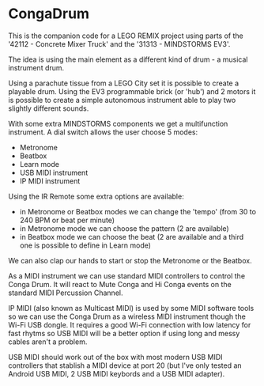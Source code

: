 # CongaDrum

This is the companion code for a LEGO REMIX project using parts of the '42112 - Concrete Mixer Truck'
and the '31313 - MINDSTORMS EV3'.

The idea is using the main element as a different kind of drum - a musical instrument drum.

Using a parachute tissue from a LEGO City set it is possible to create a playable drum. Using the EV3
programmable brick (or 'hub') and 2 motors it is possible to create a simple autonomous instrument able
to play two slightly different sounds.

With some extra MINDSTORMS components we get a multifunction instrument. A dial switch allows the user
choose 5 modes:
- Metronome
- Beatbox
- Learn mode
- USB MIDI instrument
- IP MIDI instrument

Using the IR Remote some extra options are available:
- in Metronome or Beatbox modes we can change the 'tempo' (from 30 to 240 BPM or beat per minute)
- in Metronome mode we can choose the pattern (2 are available)
- in Beatbox mode we can choose the beat (2 are available and a third one is possible to define 
in Learn mode)

We can also clap our hands to start or stop the Metronome or the Beatbox.

As a MIDI instrument we can use standard MIDI controllers to control the Conga Drum. It will react
to Mute Conga and Hi Conga events on the standard MIDI Percussion Channel.

IP MIDI (also known as Multicast MIDI) is used by some MIDI software tools so we can use the 
Conga Drum as a wireless MIDI instrument though the Wi-Fi USB dongle. It requires a good Wi-Fi
connection with low latency for fast rhytms so USB MIDI will be a better option if using long and
messy cables aren't a problem.

USB MIDI should work out of the box with most modern USB MIDI controllers that stablish a MIDI
device at port 20 (but I've only tested an Android USB MIDI, 2 USB MIDI keybords and a USB MIDI
adapter).
